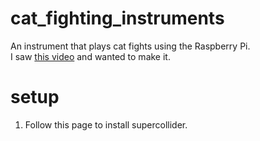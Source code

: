 # cat_fighting_instruments
An instrument that plays cat fights using the Raspberry Pi.  
I saw [this video](https://www.youtube.com/watch?v=wjJUMHvj_Jk) and wanted to make it.

# setup
1. Follow this page to install supercollider.
